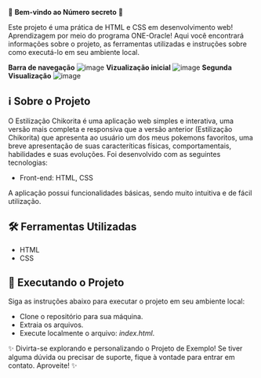 🎉 **Bem-vindo ao Número secreto** 🚀

Este projeto é uma prática de HTML e CSS em desenvolvimento web! Aprendizagem por meio do programa ONE-Oracle! Aqui você encontrará informações sobre o projeto, as ferramentas utilizadas e instruções sobre como executá-lo em seu ambiente local.

**Barra de navegação**
![image](https://github.com/sabugueiroalado/responsivo-chikorita/assets/128103445/5cd6e662-b095-467e-9cfd-52f0acd410bc)
**Vizualização inicial**
![image](https://github.com/sabugueiroalado/responsivo-chikorita/assets/128103445/71f06c0a-b60d-483c-81df-7c451722fca0)
**Segunda Visualização**
![image](https://github.com/sabugueiroalado/responsivo-chikorita/assets/128103445/bb19be6b-4329-45f7-aab0-dee96b964f32)








## ℹ️ Sobre o Projeto

O Estilização Chikorita é uma aplicação web simples e interativa, uma versão mais completa e responsiva que a versão anterior (Estilização Chikorita) que apresenta ao usuário um dos meus pokemons favoritos, uma breve apresentação de suas caracteríticas físicas, comportamentais, habilidades e suas evoluções.  Foi desenvolvido com as seguintes tecnologias:

- Front-end: HTML, CSS

A aplicação possui funcionalidades básicas, sendo muito intuitiva e de fácil utilização.

## 🛠️ Ferramentas Utilizadas

- HTML
- CSS

## 🚀 Executando o Projeto

Siga as instruções abaixo para executar o projeto em seu ambiente local:

- Clone o repositório para sua máquina.
- Extraia os arquivos.
- Execute localmente o arquivo: *index.html*.

✨ Divirta-se explorando e personalizando o Projeto de Exemplo! Se tiver alguma dúvida ou precisar de suporte, fique à vontade para entrar em contato. Aproveite! ✨
